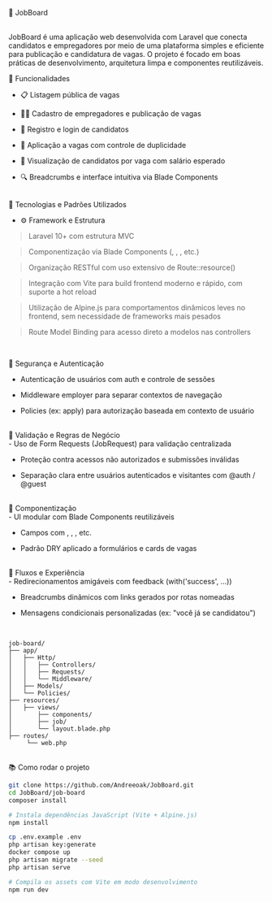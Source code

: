 💼 JobBoard

<br>
JobBoard é uma aplicação web desenvolvida com Laravel que conecta candidatos e empregadores por meio de uma plataforma simples e eficiente para publicação e candidatura de vagas. O projeto é focado em boas práticas de desenvolvimento, arquitetura limpa e componentes reutilizáveis.


🚀 Funcionalidades
<br>
- 📋 Listagem pública de vagas

- 🧑‍💼 Cadastro de empregadores e publicação de vagas

- 👤 Registro e login de candidatos

- 📝 Aplicação a vagas com controle de duplicidade

- 📂 Visualização de candidatos por vaga com salário esperado

- 🔍 Breadcrumbs e interface intuitiva via Blade Components
  
<br>
🧠 Tecnologias e Padrões Utilizados
<br>

- ⚙️ Framework e Estrutura
  
> Laravel 10+ com estrutura MVC

> Componentização via Blade Components (<x-layout>, <x-card>, <x-link-button>, etc.)

> Organização RESTful com uso extensivo de Route::resource()

> Integração com Vite para build frontend moderno e rápido, com suporte a hot reload

> Utilização de Alpine.js para comportamentos dinâmicos leves no frontend, sem necessidade de frameworks mais pesados

> Route Model Binding para acesso direto a modelos nas controllers

<br>

🔐 Segurança e Autenticação
<br>

- Autenticação de usuários com auth e controle de sessões

- Middleware employer para separar contextos de navegação

- Policies (ex: apply) para autorização baseada em contexto de usuário

<br>
🧰 Validação e Regras de Negócio
<br>
- Uso de Form Requests (JobRequest) para validação centralizada

- Proteção contra acessos não autorizados e submissões inválidas

- Separação clara entre usuários autenticados e visitantes com @auth / @guest

<br>
🧩 Componentização
<br>
- UI modular com Blade Components reutilizáveis

- Campos com <x-label>, <x-text-input>, <x-radio-group>, etc.

- Padrão DRY aplicado a formulários e cards de vagas

<br>
🔄 Fluxos e Experiência
<br>
- Redirecionamentos amigáveis com feedback (with('success', ...))

- Breadcrumbs dinâmicos com links gerados por rotas nomeadas

- Mensagens condicionais personalizadas (ex: "você já se candidatou")
<br>

```
job-board/
├── app/
│   ├── Http/
│   │   ├── Controllers/
│   │   ├── Requests/
│   │   └── Middleware/
│   ├── Models/
│   └── Policies/
├── resources/
│   ├── views/
│       ├── components/
│       ├── job/
│       └── layout.blade.php
├── routes/
     └── web.php

```
<br>
📚 Como rodar o projeto
<br>

```bash
git clone https://github.com/Andreeoak/JobBoard.git
cd JobBoard/job-board
composer install

# Instala dependências JavaScript (Vite + Alpine.js)
npm install

cp .env.example .env
php artisan key:generate
docker compose up
php artisan migrate --seed
php artisan serve

# Compila os assets com Vite em modo desenvolvimento
npm run dev
```
